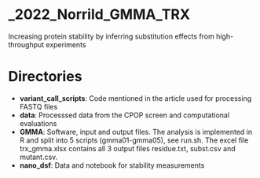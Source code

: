 # _2022_Norrild_GMMA_TRX
Increasing protein stability by inferring substitution effects from high-throughput experiments

# Directories

- **variant_call_scripts**: Code mentioned in the article used for processing FASTQ files
- **data**: Processsed data from the CPOP screen and computational evaluations
- **GMMA**: Software, input and output files. The analysis is implemented in R and split into 5 scripts (gmma01-gmma05), see run.sh. The excel file trx_gmma.xlsx contains all 3 output files residue.txt, subst.csv and mutant.csv.
- **nano_dsf**: Data and notebook for stability measurements
